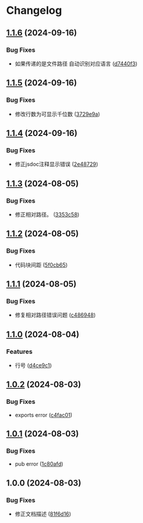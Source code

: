 # Changelog

## [1.1.6](https://github.com/KarinJS/md-html/compare/v1.1.5...v1.1.6) (2024-09-16)


### Bug Fixes

* 如果传递的是文件路径 自动识别对应语言 ([d7440f3](https://github.com/KarinJS/md-html/commit/d7440f32b442b9239706c2a9d0fcd57c61e13065))

## [1.1.5](https://github.com/KarinJS/md-html/compare/v1.1.4...v1.1.5) (2024-09-16)


### Bug Fixes

* 修改行数为可显示千位数 ([3729e9a](https://github.com/KarinJS/md-html/commit/3729e9ab65c8714ef60b6c9a6b153d8b102b6a17))

## [1.1.4](https://github.com/KarinJS/md-html/compare/v1.1.3...v1.1.4) (2024-09-16)


### Bug Fixes

* 修正jsdoc注释显示错误 ([2e48729](https://github.com/KarinJS/md-html/commit/2e487294e538f08888d29d97600aeaf0307bc3a4))

## [1.1.3](https://github.com/KarinJS/md-html/compare/v1.1.2...v1.1.3) (2024-08-05)


### Bug Fixes

* 修正相对路径。 ([3353c58](https://github.com/KarinJS/md-html/commit/3353c58900535efa69d34e7c7c7479fcc9496f3f))

## [1.1.2](https://github.com/KarinJS/md-html/compare/v1.1.1...v1.1.2) (2024-08-05)


### Bug Fixes

* 代码块间距 ([5f0cb65](https://github.com/KarinJS/md-html/commit/5f0cb65f5264713b602bf0b79ff9e32ce81fba94))

## [1.1.1](https://github.com/KarinJS/md-html/compare/v1.1.0...v1.1.1) (2024-08-05)


### Bug Fixes

* 修复相对路径错误问题 ([c486948](https://github.com/KarinJS/md-html/commit/c4869485f7d95eddd3ba42581f7c69ce34040940))

## [1.1.0](https://github.com/KarinJS/md-html/compare/v1.0.2...v1.1.0) (2024-08-04)


### Features

* 行号 ([d4ce9c1](https://github.com/KarinJS/md-html/commit/d4ce9c1f24ac952a22cd8f477e26b9670f47bf23))

## [1.0.2](https://github.com/KarinJS/md-html/compare/v1.0.1...v1.0.2) (2024-08-03)


### Bug Fixes

* exports error ([c4fac01](https://github.com/KarinJS/md-html/commit/c4fac0168003618e98c57286ff1a2ac80a1b9845))

## [1.0.1](https://github.com/KarinJS/md-html/compare/v1.0.0...v1.0.1) (2024-08-03)


### Bug Fixes

* pub error ([1c80afd](https://github.com/KarinJS/md-html/commit/1c80afd6e31a94b60438d001d188df5597a97c6f))

## 1.0.0 (2024-08-03)


### Bug Fixes

* 修正文档描述 ([81f6d16](https://github.com/KarinJS/md-html/commit/81f6d163ff255b6b17d7838d409cd9157fda9e77))
